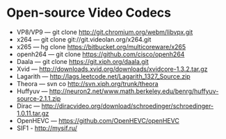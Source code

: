 # Open-source Video Codecs

* VP8/VP9 — git clone http://git.chromium.org/webm/libvpx.git
* x264 — git clone git://git.videolan.org/x264.git
* x265 — hg clone https://bitbucket.org/multicoreware/x265 
* openh264 — git clone https://github.com/cisco/openh264
* Daala — git clone https://git.xiph.org/daala.git
* Xvid — http://downloads.xvid.org/downloads/xvidcore-1.3.2.tar.gz
* Lagarith — http://lags.leetcode.net/Lagarith_1327_Source.zip
* Theora — svn co http://svn.xiph.org/trunk/theora
* Huffyuv — http://neuron2.net/www.math.berkeley.edu/benrg/huffyuv-source-2.1.1.zip
* Dirac — http://diracvideo.org/download/schroedinger/schroedinger-1.0.11.tar.gz
* OpenHEVC — https://github.com/OpenHEVC/openHEVC
* SIF1 - http://mysif.ru/

